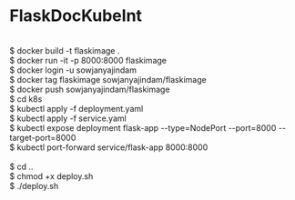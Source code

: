 # FlaskDocKubeInt
<br> $ docker build -t flaskimage .
<br> $ docker run -it -p 8000:8000 flaskimage
<br> $ docker login -u sowjanyajindam
<br> $ docker tag flaskimage sowjanyajindam/flaskimage
<br> $ docker push sowjanyajindam/flaskimage
<br> $ cd k8s
<br> $ kubectl apply -f deployment.yaml
<br> $ kubectl apply -f service.yaml
<br> $ kubectl expose deployment flask-app --type=NodePort --port=8000 --target-port=8000
<br> $ kubectl port-forward service/flask-app 8000:8000
<br>
<br> $ cd ..
<br> $ chmod +x deploy.sh
<br> $ ./deploy.sh

